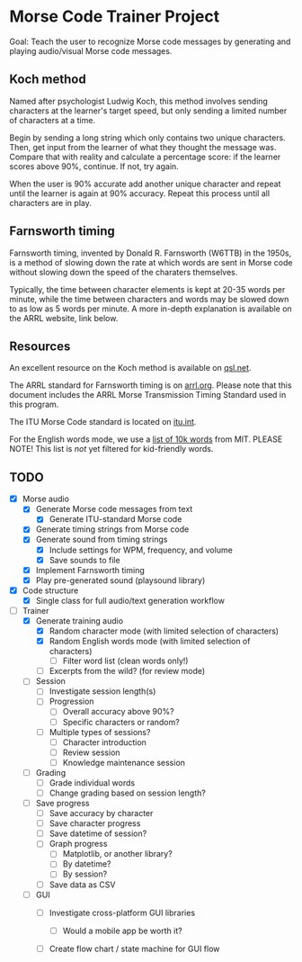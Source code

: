 # Morse Code Trainer Project

Goal: Teach the user to recognize Morse code messages by generating and playing audio/visual Morse code messages.

## Koch method

Named after psychologist Ludwig Koch, this method involves sending characters at the learner's target speed, but only sending a limited number of characters at a time. 

Begin by sending a long string which only contains two unique characters.
Then, get input from the learner of what they thought the message was.
Compare that with reality and calculate a percentage score: if the learner scores above 90%, continue. If not, try again.

When the user is 90% accurate add another unique character and repeat until the learner is again at 90% accuracy.
Repeat this process until all characters are in play.

## Farnsworth timing

Farnsworth timing, invented by Donald R. Farnsworth (W6TTB) in the 1950s, is a method of slowing down the rate at which words are sent in Morse code without slowing down the speed of the charaters themselves. 

Typically, the time between character elements is kept at 20-35 words per minute, while the time between characters and words may be slowed down to as low as 5 words per minute. A more in-depth explanation is available on the ARRL website, link below.

## Resources

An excellent resource on the Koch method is available on [qsl.net](https://www.qsl.net/n1irz/finley.morse.html).

The ARRL standard for Farnsworth timing is on [arrl.org](http://www.arrl.org/files/file/Technology/x9004008.pdf). 
Please note that this document includes the ARRL Morse Transmission Timing Standard used in this program.

The ITU Morse Code standard is located on [itu.int](https://www.itu.int/dms_pubrec/itu-r/rec/m/R-REC-M.1677-1-200910-I!!PDF-E.pdf).

For the English words mode, we use a [list of 10k words](https://www.mit.edu/~ecprice/wordlist.10000) from MIT. PLEASE NOTE! This list is *not* yet filtered for kid-friendly words.

## TODO
- [x] Morse audio
    - [x] Generate Morse code messages from text
        - [x] Generate ITU-standard Morse code
    - [x] Generate timing strings from Morse code
    - [x] Generate sound from timing strings
        - [x] Include settings for WPM, frequency, and volume
        - [x] Save sounds to file
    - [x] Implement Farnsworth timing
    - [x] Play pre-generated sound (playsound library)

- [x] Code structure
    - [x] Single class for full audio/text generation workflow

- [ ] Trainer
    - [x] Generate training audio
        - [x] Random character mode (with limited selection of characters)
        - [x] Random English words mode (with limited selection of characters)
            - [ ] Filter word list (clean words only!)
        - [ ] Excerpts from the wild? (for review mode)
    - [ ] Session
        - [ ] Investigate session length(s)
        - [ ] Progression
            - [ ] Overall accuracy above 90%?
            - [ ] Specific characters or random?
        - [ ] Multiple types of sessions?
            - [ ] Character introduction
            - [ ] Review session
            - [ ] Knowledge maintenance session
    - [ ] Grading
        - [ ] Grade individual words
        - [ ] Change grading based on session length?
    - [ ] Save progress
        - [ ] Save accuracy by character
        - [ ] Save character progress
        - [ ] Save datetime of session?
        - [ ] Graph progress
            - [ ] Matplotlib, or another library?
            - [ ] By datetime?
            - [ ] By session?
        - [ ] Save data as CSV
    - [ ] GUI
        - [ ] Investigate cross-platform GUI libraries
            - [ ] Would a mobile app be worth it?
        - [ ] Create flow chart / state machine for GUI flow

